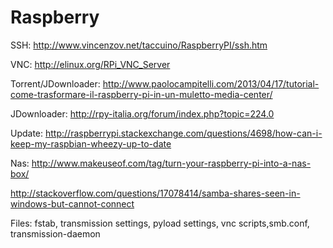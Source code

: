 Raspberry
=========

SSH:  http://www.vincenzov.net/taccuino/RaspberryPI/ssh.htm

VNC:  http://elinux.org/RPi_VNC_Server

Torrent/JDownloader:  http://www.paolocampitelli.com/2013/04/17/tutorial-come-trasformare-il-raspberry-pi-in-un-muletto-media-center/

JDownloader:   http://rpy-italia.org/forum/index.php?topic=224.0

Update:   http://raspberrypi.stackexchange.com/questions/4698/how-can-i-keep-my-raspbian-wheezy-up-to-date

Nas:  http://www.makeuseof.com/tag/turn-your-raspberry-pi-into-a-nas-box/

http://stackoverflow.com/questions/17078414/samba-shares-seen-in-windows-but-cannot-connect



Files: fstab, transmission settings, pyload settings, vnc scripts,smb.conf, transmission-daemon
